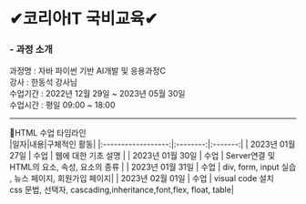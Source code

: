 # ✔코리아IT 국비교육✔ 
<h3>- 과정 소개 </h3>
과정명   : 자바 파이썬 기반 AI개발 및 응용과정C <br>
강사     : 한동석 강사님 <br>
수업기간 : 2022년 12월 29일 ~ 2023년 05월 30일<br>
수업시간 : 평일 09:00 ~ 18:00<br>

-----------------------------------------------------------------------------------
🎈HTML 수업 타임라인 <br>
|일자|내용|구체적인 활동|
|:------------------:|:--------:|:-------:|
| 2023년 01월 27일 | 수업 | 웹에 대한 기초 설명 |
| 2023년 01월 30일 | 수업 | Server연결 및 HTML의 요소, 속성, 요소의 종류 |
| 2023년 01월 31일 | 수업 | div, form, input 실습 , 뉴스 페이지, 회원가입 페이지|
| 2023년 02월 01일 | 수업 | visual code 설치 <br> css 문법, 선택자, cascading,inheritance,font,flex, float, table|
